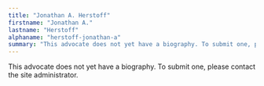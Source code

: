 ```yaml
---
title: "Jonathan A. Herstoff"
firstname: "Jonathan A."
lastname: "Herstoff"
alphaname: "herstoff-jonathan-a"
summary: "This advocate does not yet have a biography. To submit one, please contact the site administrator."
---
```

This advocate does not yet have a biography. To submit one, please contact the site administrator.

